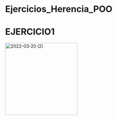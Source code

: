 # Ejercicios_Herencia_POO

# EJERCICIO1

<img width="233" alt="2022-03-20 (2)" src="https://user-images.githubusercontent.com/91720991/159174187-b7d7d416-4c28-4c0b-a9e5-46cc0836625f.png">
